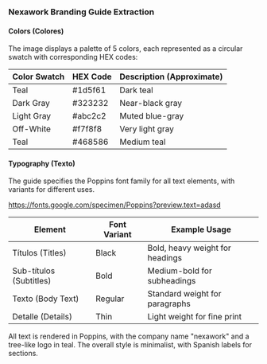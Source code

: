 ### Nexawork Branding Guide Extraction

#### Colors (Colores)
The image displays a palette of 5 colors, each represented as a circular swatch with corresponding HEX codes:

| Color Swatch | HEX Code   | Description (Approximate) |
|--------------|------------|---------------------------|
| Teal         | #1d5f61   | Dark teal                 |
| Dark Gray    | #323232   | Near-black gray           |
| Light Gray   | #abc2c2   | Muted blue-gray           |
| Off-White    | #f7f8f8   | Very light gray           |
| Teal         | #468586   | Medium teal               |

#### Typography (Texto)
The guide specifies the Poppins font family for all text elements, with variants for different uses. 

https://fonts.google.com/specimen/Poppins?preview.text=adasd



| Element          | Font Variant | Example Usage                  |
|------------------|--------------|--------------------------------|
| Títulos (Titles) | Black       | Bold, heavy weight for headings |
| Sub-títulos (Subtitles) | Bold     | Medium-bold for subheadings    |
| Texto (Body Text) | Regular    | Standard weight for paragraphs |
| Detalle (Details) | Thin       | Light weight for fine print    |

All text is rendered in Poppins, with the company name "nexawork" and a tree-like logo in teal. The overall style is minimalist, with Spanish labels for sections.